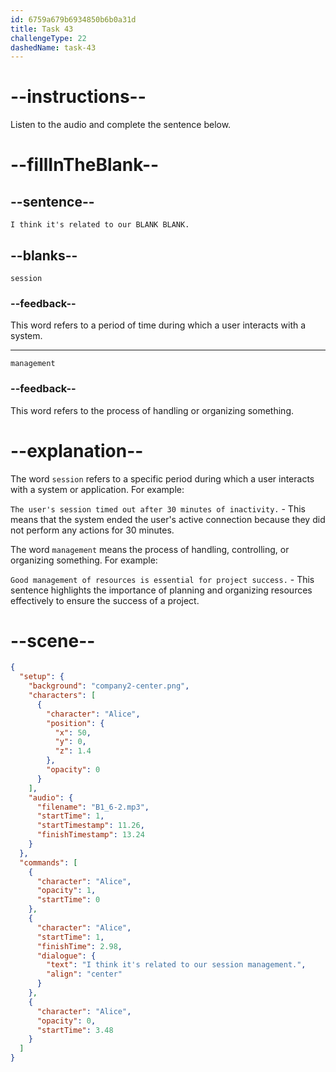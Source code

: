 ```yaml
---
id: 6759a679b6934850b6b0a31d
title: Task 43
challengeType: 22
dashedName: task-43
---
```


<!-- (audio) Alice: I think it's related to our session management. -->

# --instructions--

Listen to the audio and complete the sentence below.

# --fillInTheBlank--

## --sentence--

`I think it's related to our BLANK BLANK.`

## --blanks--

`session`

### --feedback--

This word refers to a period of time during which a user interacts with a system.

---

`management`

### --feedback--

This word refers to the process of handling or organizing something.

# --explanation--

The word `session` refers to a specific period during which a user interacts with a system or application. For example:

`The user's session timed out after 30 minutes of inactivity.` - This means that the system ended the user's active connection because they did not perform any actions for 30 minutes.

The word `management` means the process of handling, controlling, or organizing something. For example:

`Good management of resources is essential for project success.` - This sentence highlights the importance of planning and organizing resources effectively to ensure the success of a project.

# --scene--

```json
{
  "setup": {
    "background": "company2-center.png",
    "characters": [
      {
        "character": "Alice",
        "position": {
          "x": 50,
          "y": 0,
          "z": 1.4
        },
        "opacity": 0
      }
    ],
    "audio": {
      "filename": "B1_6-2.mp3",
      "startTime": 1,
      "startTimestamp": 11.26,
      "finishTimestamp": 13.24
    }
  },
  "commands": [
    {
      "character": "Alice",
      "opacity": 1,
      "startTime": 0
    },
    {
      "character": "Alice",
      "startTime": 1,
      "finishTime": 2.98,
      "dialogue": {
        "text": "I think it's related to our session management.",
        "align": "center"
      }
    },
    {
      "character": "Alice",
      "opacity": 0,
      "startTime": 3.48
    }
  ]
}
```
